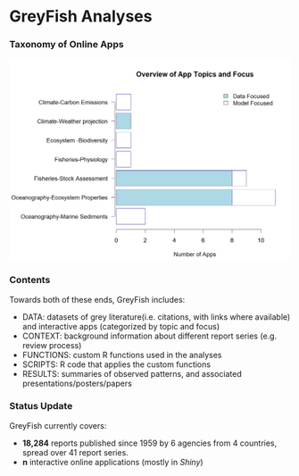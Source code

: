 # GreyFish Analyses


### Taxonomy of Online Apps

<img src="https://github.com/SOLV-Code/GreyFish/blob/master/DATA/OnlineApplications/GeneratedPlots/Summary_ByGeneralTopic.png"
	width="900">


### Contents
Towards both of these ends, GreyFish includes:

* DATA: datasets of grey literature(i.e. citations, with links where available) and interactive apps (categorized by topic and focus)
* CONTEXT: background information about different report series (e.g. review process)
* FUNCTIONS: custom R functions used in the analyses 
* SCRIPTS:  R code that applies the custom functions
* RESULTS: summaries of observed patterns, and associated presentations/posters/papers

### Status Update 

GreyFish currently covers:

* **18,284** reports published since 1959 by 6 agencies from 4 countries,
 spread over 41 report series.
*  **n** interactive online applications (mostly in *Shiny*)

